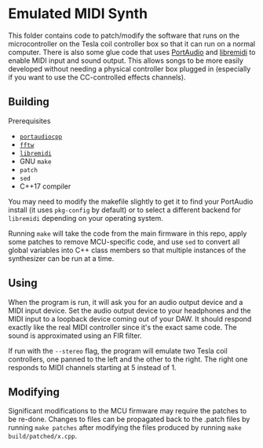 # Emulated MIDI Synth

This folder contains code to patch/modify the software that runs on the microcontroller on the Tesla coil controller box so that it can run on a normal computer. There is also some glue code that uses [PortAudio](https://github.com/PortAudio/portaudio) and [libremidi](https://github.com/jcelerier/libremidi) to enable MIDI input and sound output. This allows songs to be more easily developed without needing a physical controller box plugged in (especially if you want to use the CC-controlled effects channels).

## Building

Prerequisites
 * [`portaudiocpp`](https://github.com/PortAudio/portaudio)
 * [`fftw`](https://www.fftw.org)
 * [`libremidi`](https://github.com/jcelerier/libremidi)
 * GNU `make`
 * `patch`
 * `sed`
 * C++17 compiler

You may need to modify the makefile slightly to get it to find your PortAudio install (it uses `pkg-config` by default) or to select a different backend for `libremidi` depending on your operating system.

Running `make` will take the code from the main firmware in this repo, apply some patches to remove MCU-specific code, and use `sed` to convert all global variables into C++ class members so that multiple instances of the synthesizer can be run at a time.

## Using

When the program is run, it will ask you for an audio output device and a MIDI input device. Set the audio output device to your headphones and the MIDI input to a loopback device coming out of your DAW. It should respond exactly like the real MIDI controller since it's the exact same code. The sound is approximated using an FIR filter.

If run with the `--stereo` flag, the program will emulate two Tesla coil controllers, one panned to the left and the other to the right. The right one responds to MIDI channels starting at 5 instead of 1.

## Modifying

Significant modifications to the MCU firmware may require the patches to be re-done. Changes to files can be propagated back to the .patch files by running `make patches` after modifying the files produced by running `make build/patched/x.cpp`.
